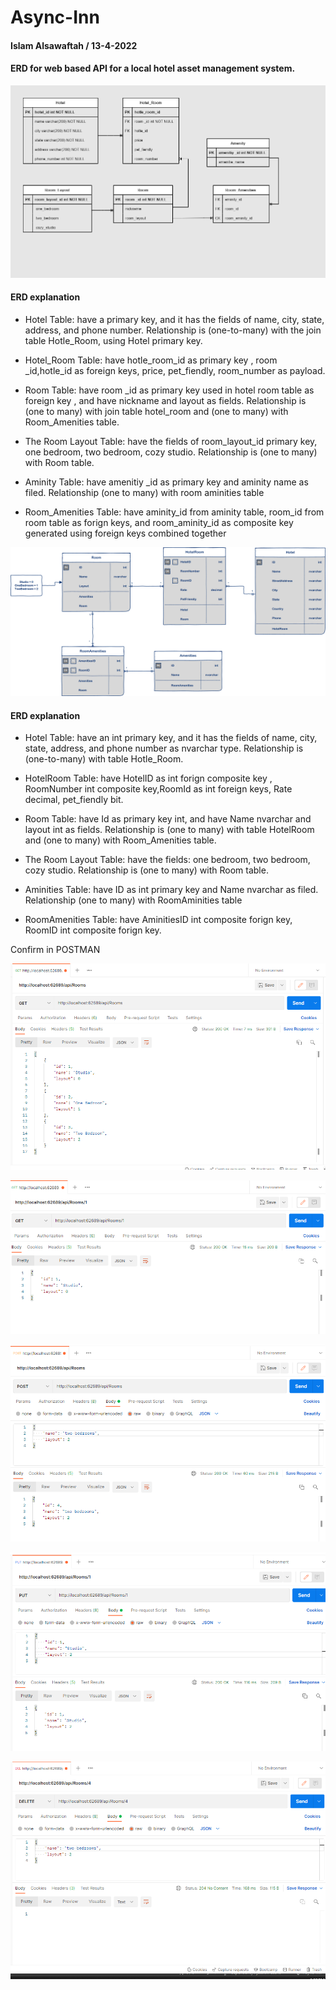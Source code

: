 # Async-Inn

#### Islam Alsawaftah / 13-4-2022

#### ERD for web based API for a local hotel asset management system.

![](ERDs.png)

#### ERD explanation

* Hotel Table: have a primary key, and it has the fields of name, city, state, address, and phone number. Relationship is (one-to-many) with the join table Hotle_Room, using Hotel primary key.

* Hotel_Room Table: have hotle_room_id as primary key , room _id,hotle_id as foreign keys,  price, pet_fiendly, room_number as payload.
 
* Room Table: have room _id as primary key used in hotel room table as foreign key , and have nickname and layout as fields. Relationship is (one to many) with join table hotel_room and (one to many) with Room_Amenities table.

* The Room Layout Table: have the fields of room_layout_id primary key, one bedroom, two bedroom, cozy studio. Relationship is (one to many) with Room table.

* Aminity Table: have amenitiy _id as primary key and aminity name as filed. Relationship (one to many) with room aminities table

* Room_Amenities Table: have aminity_id from aminity table, room_id from room table as forign keys, and room_aminity_id as composite key generated using foreign keys combined together


![](ERDs-lab12.png)

#### ERD explanation

* Hotel Table: have an int primary key, and it has the fields of name, city, state, address, and phone number as nvarchar type. Relationship is (one-to-many) with table Hotle_Room.

* HotelRoom Table: have HotelID as int  forign composite key , RoomNumber int composite key,RoomId as int foreign keys,  Rate decimal, pet_fiendly bit.
 
* Room Table: have  Id as primary key int, and have Name nvarchar and layout int as fields. Relationship is (one to many) with table HotelRoom and (one to many) with Room_Amenities table.

* The Room Layout Table: have the fields:  one bedroom, two bedroom, cozy studio. Relationship is (one to many) with Room table.

* Aminities Table: have ID as int primary key and Name nvarchar as filed. Relationship (one to many) with RoomAminities table

* RoomAmenities Table: have AminitiesID int composite forign key, RoomID int composite forign key.

Confirm in POSTMAN

![](get.png)

![](getsepec.png)

![](post.png)

![](put.png)

![](delete.png)
